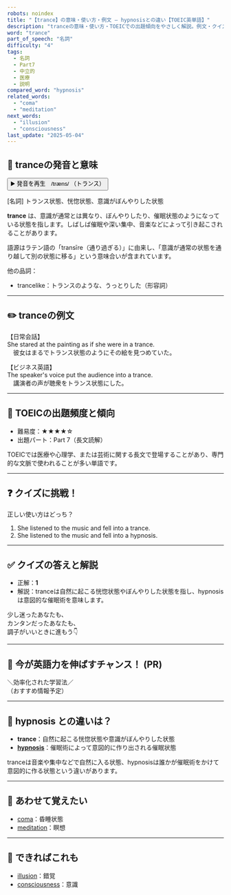 ```yaml
---
robots: noindex
title: "【trance】の意味・使い方・例文 ― hypnosisとの違い【TOEIC英単語】"
description: "tranceの意味・使い方・TOEICでの出題傾向をやさしく解説。例文・クイズ付きでhypnosisとの違いもわかりやすく学べます。"
word: "trance"
part_of_speech: "名詞"
difficulty: "4"
tags:
  - 名詞
  - Part7
  - 中立的
  - 医療
  - 説明
compared_word: "hypnosis"
related_words:
  - "coma"
  - "meditation"
next_words:
  - "illusion"
  - "consciousness"
last_update: "2025-05-04"
---
```


## 🔰 tranceの発音と意味

<button class="play-audio" onclick="playTTS('trance')">
  <span class="play-audio-main">
    ▶️ 発音を再生　/træns/
  </span>
  <span class="play-audio-sub">
    （トランス）
  </span>
</button>

[名詞] トランス状態、恍惚状態、意識がぼんやりした状態

**trance** は、意識が通常とは異なり、ぼんやりしたり、催眠状態のようになっている状態を指します。しばしば催眠や深い集中、音楽などによって引き起こされることがあります。

語源はラテン語の「transīre（通り過ぎる）」に由来し、「意識が通常の状態を通り越して別の状態に移る」という意味合いが含まれています。

他の品詞：  
- trancelike：トランスのような、うっとりした（形容詞）

---

## ✏️ tranceの例文

【日常会話】  
She stared at the painting as if she were in a trance.  
　彼女はまるでトランス状態のようにその絵を見つめていた。

【ビジネス英語】  
The speaker's voice put the audience into a trance.  
　講演者の声が聴衆をトランス状態にした。

---

## 🎯 TOEICの出題頻度と傾向

- 難易度：★★★★☆
- 出題パート：Part 7（長文読解）

TOEICでは医療や心理学、または芸術に関する長文で登場することがあり、専門的な文脈で使われることが多い単語です。

---

## ❓ クイズに挑戦！

正しい使い方はどっち？

1. She listened to the music and fell into a trance.  
2. She listened to the music and fell into a hypnosis.

---

## ✅ クイズの答えと解説

- 正解：**1**
- 解説：tranceは自然に起こる恍惚状態やぼんやりした状態を指し、hypnosisは意図的な催眠術を意味します。

少し迷ったあなたも、  
カンタンだったあなたも、  
調子がいいときに進もう👇️

---

## 🚀 今が英語力を伸ばすチャンス！ (PR)

<div class="info-center">
＼効率化された学習法／<br>  
（おすすめ情報予定）
</div>

---

## 🤔  hypnosis との違いは？

- **trance**：自然に起こる恍惚状態や意識がぼんやりした状態
- **[hypnosis](/hypnosis)**：催眠術によって意図的に作り出される催眠状態

tranceは音楽や集中などで自然に入る状態、hypnosisは誰かが催眠術をかけて意図的に作る状態という違いがあります。

---

## 🧩 あわせて覚えたい

- [coma](/coma)：昏睡状態
- [meditation](/meditation)：瞑想

---

## 📖 できればこれも

- [illusion](/illusion)：錯覚
- [consciousness](/consciousness)：意識

<!-- cvid: aid19_bid40 -->
